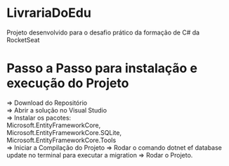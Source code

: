 # LivrariaDoEdu
Projeto desenvolvido para o desafio prático da formação de C# da RocketSeat


# Passo a Passo para instalação e execução do Projeto

=> Download do Repositório</br>
=> Abrir a solução no Visual Studio</br>
=> Instalar os pacotes: </br>
Microsoft.EntityFrameworkCore, </br>Microsoft.EntityFrameworkCore.SQLite,</br> Microsoft.EntityFrameworkCore.Tools</br>
=> Iniciar a Compilação do Projeto
=> Rodar o comando dotnet ef database update no terminal para executar a migration
=> Rodar o Projeto.
